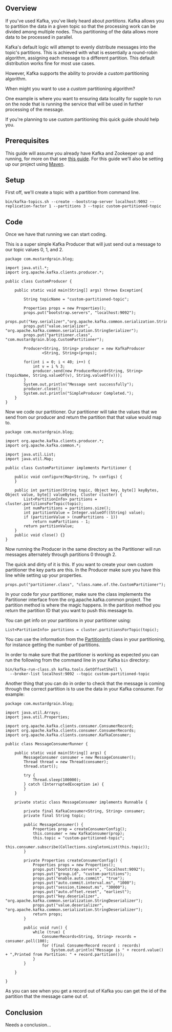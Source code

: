 ## Overview

If you've used Kafka, you've likely heard about _partitions_. Kafka allows you to partition the data in a given topic so that the processing work can be divided among multiple nodes. Thus partitioning of the data allows more data to be processed in parallel.

Kafka's default logic will attempt to evenly distribute messages into the topic's partitions. This is achieved with what is essentially a round-robin algorithm, assigning each message to a different partition. This default distribution works fine for most use cases.

However, Kafka supports the ability to provide a _custom_ partitioning algorithm.

When might you want to use a _custom_ partitioning algorithm?

One example is where you want to ensuring data locality for supple to run on the node that is running the service that will be used in further processing of the message. 

If you're planning to use custom partitioning this quick guide should help you.

## Prerequisites

This guide will assume you already have Kafka and Zookeeper up and running, for more on that see [this guide](https://kafka.apache.org/quickstart). For this guide we'll also be setting up our project using [Maven](https://maven.apache.org/guides/getting-started/maven-in-five-minutes.html).

## Setup

First off, we'll create a topic with a partition from command line.

```
bin/kafka-topics.sh --create --bootstrap-server localhost:9092 --replication-factor 1 --partitions 3 --topic custom-partitioned-topic
```

## Code

Once we have that running we can start coding.

This is a super simple Kafka Producer that will just send out a message to our topic values 0, 1, and 2.

```
package com.mustardgrain.blog;

import java.util.*;
import org.apache.kafka.clients.producer.*;

public class CustomProducer {

    public static void main(String[] args) throws Exception{

        String topicName = "custom-partitioned-topic";

        Properties props = new Properties();
        props.put("bootstrap.servers", "localhost:9092");
        props.put("key.serializer","org.apache.kafka.common.serialization.StringSerializer");
        props.put("value.serializer", "org.apache.kafka.common.serialization.StringSerializer");
        props.put("partitioner.class", "com.mustardgrain.blog.CustomPartitioner");

        Producer<String, String> producer = new KafkaProducer
                <String, String>(props);

        for(int i = 0; i < 40; i++) {
            int v = i % 3;
            producer.send(new ProducerRecord<String, String>(topicName, String.valueOf(v), String.valueOf(v)));
        }
        System.out.println("Message sent successfully");
        producer.close();
        System.out.println("SimpleProducer Completed.");
    }
}
```

Now we code our partitioner. Our partitioner will take the values that we send from our producer and return the partition that that value would map to.

```
package com.mustardgrain.blog;

import org.apache.kafka.clients.producer.*;
import org.apache.kafka.common.*;

import java.util.List;
import java.util.Map;

public class CustomPartitioner implements Partitioner {

    public void configure(Map<String, ?> configs) {
    }

    public int partition(String topic, Object key, byte[] keyBytes, Object value, byte[] valueBytes, Cluster cluster) {
        List<PartitionInfo> partitions = cluster.partitionsForTopic(topic);
        int numPartitions = partitions.size();
        int partitionValue = Integer.valueOf((String) value);
        if (partitionValue > (numPartitions - 1))
            return numPartitions - 1;
        return partitionValue;
    }
    public void close() {}
}
```

Now running the Producer in the same directory as the Partitioner will run messages alternately through partitions 0 through 2.

The quick and dirty of it is this. If you want to create your own custom partitioner the key parts are this. In the Producer make sure you have this line while setting up your properties.

```
props.put("partitioner.class", "class.name.of.the.CustomPartitioner");
```

In your code for your partitioner, make sure the class implements the Partitioner interface from the org.apache.kafka.common project. The partition method is where the magic happens. In the partition method you return the partition ID that you want to push this message to.

You can get info on your partitions in your partitioner using:

```
List<PartitionInfo> partitions = cluster.partitionsForTopic(topic);
```

You can use the information from the [PartitionInfo](https://kafka.apache.org/11/javadoc/org/apache/kafka/common/PartitionInfo.html) class in your partitioning, for instance getting the number of partitions.

In order to make sure that the partitioner is working as expected you can run the following from the command line in your Kafka `bin` directory:

```
bin/kafka-run-class.sh kafka.tools.GetOffsetShell \
  --broker-list localhost:9092 --topic custom-partitioned-topic
```

Another thing that you can do in order to check that the message is coming through the correct partition is to use the data in your Kafka consumer. For example:

```
package com.mustardgrain.blog;

import java.util.Arrays;
import java.util.Properties;

import org.apache.kafka.clients.consumer.ConsumerRecord;
import org.apache.kafka.clients.consumer.ConsumerRecords;
import org.apache.kafka.clients.consumer.KafkaConsumer;

public class MessageConsumerRunner {

    public static void main(String[] args) {
        MessageConsumer consumer = new MessageConsumer();
        Thread thread = new Thread(consumer);
        thread.start();
        
        try {
            Thread.sleep(100000);
        } catch (InterruptedException ie) {
        }
    }

    private static class MessageConsumer implements Runnable {

        private final KafkaConsumer<String, String> consumer;
        private final String topic;

        public MessageConsumer() {
            Properties prop = createConsumerConfig();
            this.consumer = new KafkaConsumer(prop);
            this.topic = "custom-partitioned-topic";
            this.consumer.subscribe(Collections.singletonList(this.topic));
        }

        private Properties createConsumerConfig() {
            Properties props = new Properties();
            props.put("bootstrap.servers", "localhost:9092");
            props.put("group.id", "custom-partitions");
            props.put("enable.auto.commit", "true");
            props.put("auto.commit.interval.ms", "1000");
            props.put("session.timeout.ms", "30000");
            props.put("auto.offset.reset", "earliest");
            props.put("key.deserializer", "org.apache.kafka.common.serialization.StringDeserializer");
            props.put("value.deserializer", "org.apache.kafka.common.serialization.StringDeserializer");
            return props;
        }

        public void run() {
            while (true) {
                ConsumerRecords<String, String> records = consumer.poll(100);
                for (final ConsumerRecord record : records)
                    System.out.println("Message is " + record.value() + ",Printed from Partition: " + record.partition());
            }
        }

    }

}
```

As you can see when you get a record out of Kafka you can get the id of the partition that the message came out of. 

## Conclusion

Needs a conclusion...
